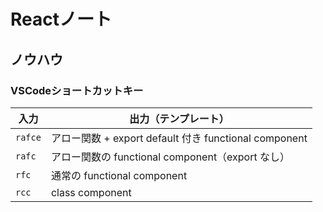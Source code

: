 # Reactノート

## ノウハウ

### VSCodeショートカットキー

| 入力      | 出力（テンプレート）                                     |
| ------- | ---------------------------------------------- |
| `rafce` | アロー関数 + export default 付き functional component |
| `rafc`  | アロー関数の functional component（export なし）         |
| `rfc`   | 通常の functional component                       |
| `rcc`   | class component                                |
